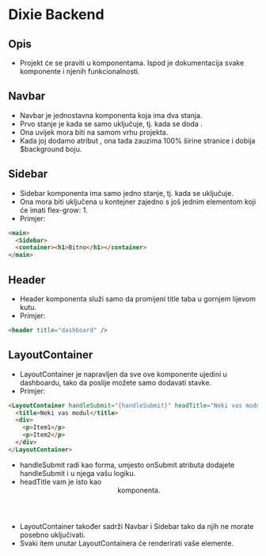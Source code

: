 # Dixie Backend

## Opis

- Projekt će se praviti u komponentama. Ispod je dokumentacija svake komponente i njenih funkcionalnosti.

## Navbar

- Navbar je jednostavna komponenta koja ima dva stanja.
- Prvo stanje je kada se samo uključuje, tj. kada se doda <Navbar />.
- Ona uvijek mora biti na samom vrhu projekta.
- Kada joj dodamo atribut <Navbar navType="nav-dashboard" />, ona tada zauzima 100% širine stranice i dobija $background boju.

## Sidebar

- Sidebar komponenta ima samo jedno stanje, tj. kada se uključuje.
- Ona mora biti uključena u kontejner zajedno s još jednim elementom koji će imati flex-grow: 1.
- Primjer:

```html
<main>
  <Sidebar>
  <container><h1>Bitno</h1></container>
</main>
```

## Header

- Header komponenta služi samo da promijeni title taba u gornjem lijevom kutu.
- Primjer:

```html
<header title="dashboard" />
```

## LayoutContainer

- LayoutContainer je napravljen da sve ove komponente ujedini u dashboardu, tako da poslije možete samo dodavati stavke.
- Primjer:

```html
<LayoutContainer handleSubmit="{handleSubmit}" headTitle="Neki vas modul">
  <title>Neki vas modul</title>
  <div>
    <p>Item1</p>
    <p>Item2</p>
  </div>
</LayoutContainer>
```

- handleSubmit radi kao forma, umjesto onSubmit atributa dodajete handleSubmit i u njega vašu logiku.
- headTitle vam je isto kao <Header /> komponenta.
- LayoutContainer također sadrži Navbar i Sidebar tako da njih ne morate posebno uključivati.
- Svaki item unutar LayoutContainera će renderirati vaše elemente.
